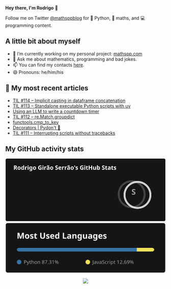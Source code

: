 **Hey there, I'm Rodrigo** 👋

Follow me on Twitter [@mathsppblog][twitter] for 🐍 Python, 🧠 maths, and 💻 programming content.


## A little bit about myself

- 🔭 I’m currently working on my personal project: [mathspp.com](https://mathspp.com)
- 💬 Ask me about mathematics, programming and bad jokes.
- 📫 You can find my contacts [here](https://mathspp.com/about#contacts).
- 😄 Pronouns: he/him/his


## 📖 My most recent articles

<!-- BLOG-POST-LIST:START -->
- [TIL #114 – Implicit casting in dataframe concatenation](https://mathspp.com/blog/til/implicit-casting-in-dataframe-concatenation)
- [TIL #113 – Standalone executable Python scripts with uv](https://mathspp.com/blog/til/standalone-executable-python-scripts-with-uv)
- [Using an LLM to write a countdown timer](https://mathspp.com/blog/using-an-llm-to-write-a-countdown-timer)
- [TIL #112 – re.Match.groupdict](https://mathspp.com/blog/til/re-match-groupdict)
- [functools.cmp_to_key](https://mathspp.com/blog/functools-cmp_to_key)
- [Decorators | Pydon&#39;t 🐍](https://mathspp.com/blog/pydonts/decorators)
- [TIL #111 – Interrupting scripts without tracebacks](https://mathspp.com/blog/til/interrupting-scripts-without-tracebacks)
<!-- BLOG-POST-LIST:END -->


##  My GitHub activity stats

<!-- Thanks to ofek! -->

<img src="general_stats.svg" alt="GitHub Statistics" loading="lazy">

<img src="language_stats.svg" alt="Top Languages" loading="lazy">

<p align='center'><img src='https://visitor-badge.laobi.icu/badge?page_id=RodrigoGiraoSerrao'></p>

[twitter]: https://twitter.com/mathsppblog
